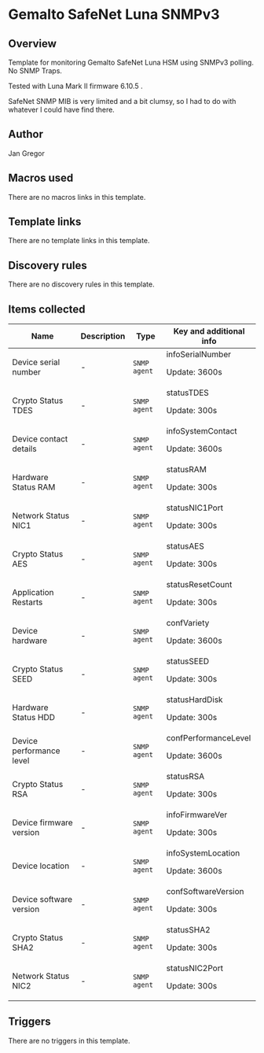 # Gemalto SafeNet Luna SNMPv3

## Overview

Template for monitoring Gemalto SafeNet Luna HSM using SNMPv3 polling. No SNMP Traps.


Tested with Luna Mark II firmware 6.10.5 .


SafeNet SNMP MIB is very limited and a bit clumsy, so I had to do with whatever I could have find there.



## Author

Jan Gregor

## Macros used

There are no macros links in this template.

## Template links

There are no template links in this template.

## Discovery rules

There are no discovery rules in this template.

## Items collected

|Name|Description|Type|Key and additional info|
|----|-----------|----|----|
|Device serial number|<p>-</p>|`SNMP agent`|infoSerialNumber<p>Update: 3600s</p>|
|Crypto Status TDES|<p>-</p>|`SNMP agent`|statusTDES<p>Update: 300s</p>|
|Device contact details|<p>-</p>|`SNMP agent`|infoSystemContact<p>Update: 3600s</p>|
|Hardware Status RAM|<p>-</p>|`SNMP agent`|statusRAM<p>Update: 300s</p>|
|Network Status NIC1|<p>-</p>|`SNMP agent`|statusNIC1Port<p>Update: 300s</p>|
|Crypto Status AES|<p>-</p>|`SNMP agent`|statusAES<p>Update: 300s</p>|
|Application Restarts|<p>-</p>|`SNMP agent`|statusResetCount<p>Update: 300s</p>|
|Device hardware|<p>-</p>|`SNMP agent`|confVariety<p>Update: 3600s</p>|
|Crypto Status SEED|<p>-</p>|`SNMP agent`|statusSEED<p>Update: 300s</p>|
|Hardware Status HDD|<p>-</p>|`SNMP agent`|statusHardDisk<p>Update: 300s</p>|
|Device performance level|<p>-</p>|`SNMP agent`|confPerformanceLevel<p>Update: 3600s</p>|
|Crypto Status RSA|<p>-</p>|`SNMP agent`|statusRSA<p>Update: 300s</p>|
|Device firmware version|<p>-</p>|`SNMP agent`|infoFirmwareVer<p>Update: 300s</p>|
|Device location|<p>-</p>|`SNMP agent`|infoSystemLocation<p>Update: 3600s</p>|
|Device software version|<p>-</p>|`SNMP agent`|confSoftwareVersion<p>Update: 300s</p>|
|Crypto Status SHA2|<p>-</p>|`SNMP agent`|statusSHA2<p>Update: 300s</p>|
|Network Status NIC2|<p>-</p>|`SNMP agent`|statusNIC2Port<p>Update: 300s</p>|
## Triggers

There are no triggers in this template.

